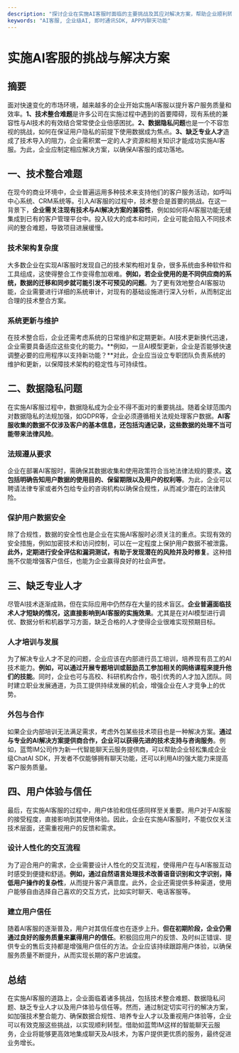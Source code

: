 ```yaml
---
description: "探讨企业在实施AI客服时面临的主要挑战及其应对解决方案，帮助企业顺利转型。"
keywords: "AI客服, 企业级AI, 即时通讯SDK, APP内聊天功能"
---
```

# 实施AI客服的挑战与解决方案

## 摘要

面对快速变化的市场环境，越来越多的企业开始实施AI客服以提升客户服务质量和效率。**1、技术整合难题**是许多公司在实施过程中遇到的首要障碍，现有系统的兼容性与AI技术的有效结合常常使企业倍感困扰。**2、数据隐私问题**也是一个不容忽视的挑战，如何在保证用户隐私的前提下使用数据成为焦点。**3、缺乏专业人才**造成了技术导入的阻力，企业需积累一定的人才资源和相关知识才能成功实施AI客服。为此，企业应制定相应解决方案，以确保AI客服的成功落地。

## 一、技术整合难题

在现今的商业环境中，企业普遍运用多种技术来支持他们的客户服务活动，如呼叫中心系统、CRM系统等。引入AI客服的过程中，技术整合是首要的挑战。在这一背景下，**企业需关注现有技术与AI解决方案的兼容性**，例如如何将AI客服功能无缝集成到已有的客户管理平台中。投入较大的成本和时间，企业可能会陷入不同技术间的整合难题，导致项目进展缓慢。

### 技术架构复杂度

大多数企业在实现AI客服时发现自己的技术架构相对复杂，很多系统由多种软件和工具组成，这使得整合工作变得愈加艰难。**例如，若企业使用的是不同供应商的系统，数据的迁移和同步就可能引发不可预见的问题**。为了更有效地整合AI客服功能，企业需要进行详细的系统审计，对现有的基础设施进行深入分析，从而制定出合理的技术整合方案。

### 系统更新与维护

在技术整合后，企业还需考虑系统的日常维护和定期更新。AI技术更新换代迅速，企业需要具备适应这些变化的能力。**例如，一旦AI模型更新，企业是否能够快速调整必要的应用程序以支持新功能？**对此，企业应当设立专职团队负责系统的维护和更新，以保障技术架构的稳定性与可持续性。

## 二、数据隐私问题

在实施AI客服过程中，数据隐私成为企业不得不面对的重要挑战。随着全球范围内对数据隐私的法规加强，如GDPR等，企业必须遵循相关法规处理客户数据。**AI客服收集的数据不仅涉及客户的基本信息，还包括沟通记录，这些数据的处理不当可能带来法律风险**。

### 法规遵从要求

企业在部署AI客服时，需确保其数据收集和使用政策符合当地法律法规的要求。**这包括明确告知用户数据的使用目的、保留期限以及用户的权利等**。为此，企业可以聘请法律专家或者外包给专业的咨询机构以确保合规性，从而减少潜在的法律风险。

### 保护用户数据安全

除了合规性，数据的安全性也是企业在实施AI客服时必须关注的重点。实现有效的安全措施，例如加密技术和访问控制，可以在一定程度上保护用户数据不被泄露。**此外，定期进行安全评估和漏洞测试，有助于发现潜在的风险并及时修复**。这种措施不仅能增强客户信任，也能为企业赢得良好的社会声誉。

## 三、缺乏专业人才

尽管AI技术逐渐成熟，但在实际应用中仍然存在大量的技术盲区。**企业普遍面临技术人才短缺的情况，这直接影响到AI客服的实施效果**。尤其是在对AI模型进行调优、数据分析和机器学习方面，缺乏合格的人才使得企业很难实现预期目标。

### 人才培训与发展

为了解决专业人才不足的问题，企业应该在内部进行员工培训，培养现有员工的AI技术能力。**例如，可以通过开展专题培训或鼓励员工参加相关的网络课程来提升他们的技能**。同时，企业也可与高校、科研机构合作，吸引优秀的人才加入团队。同时建立职业发展通道，为员工提供持续发展的机会，增强企业在人才竞争上的优势。

### 外包与合作

如果企业内部培训无法满足需求，考虑外包某些技术项目也是一种解决方案。**通过与专业的AI解决方案提供商合作，企业可以获得先进的技术支持与咨询服务**。例如，蓝莺IM公司作为新一代智能聊天云服务提供商，可以帮助企业轻松集成企业级ChatAI SDK，开发者不仅能够拥有聊天功能，还可以利用AI的强大能力来提高客户服务质量。

## 四、用户体验与信任

最后，在实施AI客服的过程中，用户体验和信任感同样至关重要。用户对于AI客服的接受程度，直接影响到其使用体验。因此，企业在实施AI客服时，不能仅仅关注技术层面，还需重视用户的反馈和需求。

### 设计人性化的交互流程

为了迎合用户的需求，企业需要设计人性化的交互流程，使得用户在与AI客服互动时感受到便捷和舒适。**例如，通过自然语言处理技术改善语音识别和文字识别，降低用户操作的复杂性**，从而提升客户满意度。此外，企业还需提供多种渠道，使用户能够自由选择自己喜欢的交互方式，比如实时聊天、电话客服等。

### 建立用户信任

随着AI客服的逐渐普及，用户对其信任度也在逐步上升。**但在初期阶段，企业仍需通过良好的服务质量来赢得用户的信任**。积极回应用户的反馈、及时纠正错误、提供专业的售后支持都是增强用户信任的方法。企业应该持续跟踪用户体验，以确保服务质量不断提升，从而实现长期的客户忠诚度。

## 总结

在实施AI客服的道路上，企业面临着诸多挑战，包括技术整合难题、数据隐私问题、缺乏专业人才以及用户体验与信任等。然而，通过制定切实可行的解决方案，如加强技术整合能力、确保数据合规性、培养专业人才以及重视用户体验等，企业可以有效克服这些挑战，以实现顺利转型。借助如蓝莺IM这样的智能聊天云服务，企业将能够更高效地集成聊天及AI技术，为客户提供更优质的服务，最终促进业务增长。
